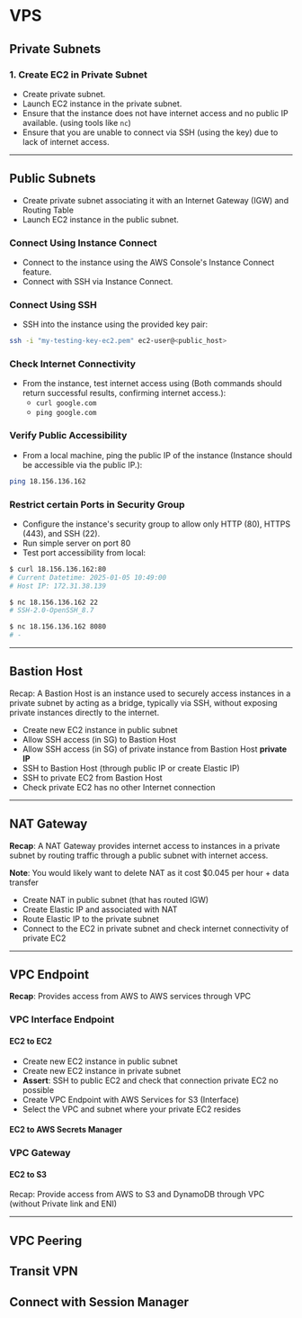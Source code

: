 # VPS

## Private Subnets

### 1. **Create EC2 in Private Subnet**
- Create private subnet.
- Launch EC2 instance in the private subnet.
- Ensure that the instance does not have internet access and no public IP available. (using tools like `nc`)
- Ensure that you are unable to connect via SSH (using the key) due to lack of internet access.

---

## Public Subnets

- Create private subnet associating it with an Internet Gateway (IGW) and Routing Table
- Launch EC2 instance in the public subnet.

### **Connect Using Instance Connect**  
- Connect to the instance using the AWS Console's Instance Connect feature.
- Connect with SSH via Instance Connect.

### **Connect Using SSH**  
- SSH into the instance using the provided key pair:
```bash
ssh -i "my-testing-key-ec2.pem" ec2-user@<public_host>
```

### **Check Internet Connectivity**  
- From the instance, test internet access using (Both commands should return successful results, confirming internet access.):
  - `curl google.com`
  - `ping google.com`


### **Verify Public Accessibility**  
- From a local machine, ping the public IP of the instance (Instance should be accessible via the public IP.):
```bash
ping 18.156.136.162
```

### **Restrict certain Ports in Security Group**  
- Configure the instance's security group to allow only HTTP (80), HTTPS (443), and SSH (22).
- Run simple server on port 80
- Test port accessibility from local:
```bash
$ curl 18.156.136.162:80
# Current Datetime: 2025-01-05 10:49:00
# Host IP: 172.31.38.139

$ nc 18.156.136.162 22
# SSH-2.0-OpenSSH_8.7

$ nc 18.156.136.162 8080
# -
```


---

## Bastion Host

Recap: A Bastion Host is an instance used to securely access instances in a private subnet by acting as a bridge, typically via SSH, without exposing private instances directly to the internet.

- Create new EC2 instance in public subnet
- Allow SSH access (in SG) to Bastion Host
- Allow SSH access (in SG) of private instance from Bastion Host **private IP**
- SSH to Bastion Host (through public IP or create Elastic IP)
- SSH to private EC2 from Bastion Host
- Check private EC2 has no other Internet connection

---

## NAT Gateway

**Recap**: A NAT Gateway provides internet access to instances in a private subnet by routing traffic through a public subnet with internet access.

**Note**: You would likely want to delete NAT as it cost $0.045 per hour + data transfer

- Create NAT in public subnet (that has routed IGW) 
- Create Elastic IP and associated with NAT
- Route Elastic IP to the private subnet
- Connect to the EC2 in private subnet and check internet connectivity of private EC2

---
## VPC Endpoint
**Recap**: Provides access from AWS to AWS services through VPC
### VPC Interface Endpoint
#### EC2 to EC2
- Create new EC2 instance in public subnet
- Create new EC2 instance in private subnet
- **Assert**: SSH to public EC2 and check that connection private EC2 no possible
- Create VPC Endpoint with AWS Services for S3 (Interface)
- Select the VPC and subnet where your private EC2 resides
#### EC2 to AWS Secrets Manager


### VPC Gateway
#### EC2 to S3
Recap: Provide access from AWS to S3 and DynamoDB through VPC (without Private link and ENI)


---
## VPC Peering
## Transit VPN
## Connect with Session Manager
